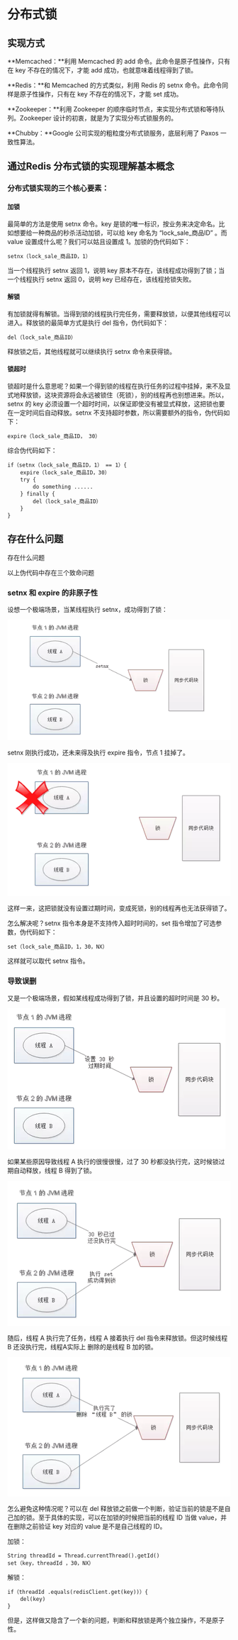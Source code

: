 # 分布式锁

## 实现方式

**Memcached：**利用 Memcached 的 add 命令。此命令是原子性操作，只有在 key 不存在的情况下，才能 add 成功，也就意味着线程得到了锁。

**Redis：**和 Memcached 的方式类似，利用 Redis 的 setnx 命令。此命令同样是原子性操作，只有在 key 不存在的情况下，才能 set 成功。

**Zookeeper：**利用 Zookeeper 的顺序临时节点，来实现分布式锁和等待队列。Zookeeper 设计的初衷，就是为了实现分布式锁服务的。

**Chubby：**Google 公司实现的粗粒度分布式锁服务，底层利用了 Paxos 一致性算法。


## 通过Redis 分布式锁的实现理解基本概念


### 分布式锁实现的三个核心要素：

#### 加锁

最简单的方法是使用 setnx 命令。key 是锁的唯一标识，按业务来决定命名。比如想要给一种商品的秒杀活动加锁，可以给 key 命名为 “lock_sale_商品ID” 。而 value 设置成什么呢？我们可以姑且设置成 1。加锁的伪代码如下：

	setnx（lock_sale_商品ID，1）

当一个线程执行 setnx 返回 1，说明 key 原本不存在，该线程成功得到了锁；当一个线程执行 setnx 返回 0，说明 key 已经存在，该线程抢锁失败。

#### 解锁
有加锁就得有解锁。当得到锁的线程执行完任务，需要释放锁，以便其他线程可以进入。释放锁的最简单方式是执行 del 指令，伪代码如下：

	del（lock_sale_商品ID）

释放锁之后，其他线程就可以继续执行 setnx 命令来获得锁。

#### 锁超时
锁超时是什么意思呢？如果一个得到锁的线程在执行任务的过程中挂掉，来不及显式地释放锁，这块资源将会永远被锁住（死锁），别的线程再也别想进来。所以，setnx 的 key 必须设置一个超时时间，以保证即使没有被显式释放，这把锁也要在一定时间后自动释放。setnx 不支持超时参数，所以需要额外的指令，伪代码如下：

	expire（lock_sale_商品ID， 30）

综合伪代码如下：

	if（setnx（lock_sale_商品ID，1） == 1）{
	    expire（lock_sale_商品ID，30）
	    try {
	        do something ......
	    } finally {
	        del（lock_sale_商品ID）
	    }
	}

## 存在什么问题

存在什么问题

以上伪代码中存在三个致命问题

### setnx 和 expire 的非原子性
设想一个极端场景，当某线程执行 setnx，成功得到了锁：

![](Images/1.png)

setnx 刚执行成功，还未来得及执行 expire 指令，节点 1 挂掉了。

![](Images/2.png)

这样一来，这把锁就没有设置过期时间，变成死锁，别的线程再也无法获得锁了。

怎么解决呢？setnx 指令本身是不支持传入超时时间的，set 指令增加了可选参数，伪代码如下：

	set（lock_sale_商品ID，1，30，NX）

这样就可以取代 setnx 指令。


###  导致误删

又是一个极端场景，假如某线程成功得到了锁，并且设置的超时时间是 30 秒。

![](Images/3.png)

如果某些原因导致线程 A 执行的很慢很慢，过了 30 秒都没执行完，这时候锁过期自动释放，线程 B 得到了锁。

![](Images/4.png)

随后，线程 A 执行完了任务，线程 A 接着执行 del 指令来释放锁。但这时候线程 B 还没执行完，线程A实际上 删除的是线程 B 加的锁。

![](Images/5.png)

怎么避免这种情况呢？可以在 del 释放锁之前做一个判断，验证当前的锁是不是自己加的锁。至于具体的实现，可以在加锁的时候把当前的线程 ID 当做 value，并在删除之前验证 key 对应的 value 是不是自己线程的 ID。

加锁：

	String threadId = Thread.currentThread().getId()
	set（key，threadId ，30，NX）

解锁：

	if（threadId .equals(redisClient.get(key))）{
	    del(key)
	}

但是，这样做又隐含了一个新的问题，判断和释放锁是两个独立操作，不是原子性。




